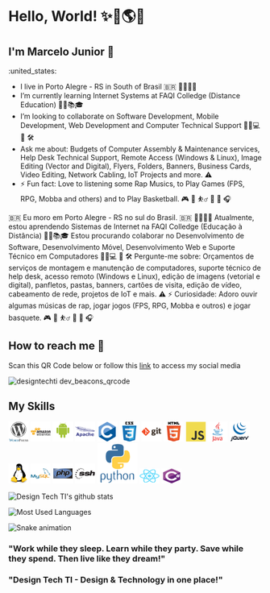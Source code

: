 <!--
**designtechti/designtechti** is a ✨ _special_ ✨ repository because its `README.md` (this file) appears on your GitHub profile.
-->

# Hello, World! :sparkles::dizzy::earth_americas::dart:
## I'm Marcelo Junior :bust_in_silhouette:
:united_states:
- I live in Porto Alegre - RS in South of Brasil :brazil: :cowboy_hat_face::farmer::round_pushpin:
- I’m currently learning Internet Systems at FAQI Colledge (Distance Education) :student::books::mortar_board:
- I’m looking to collaborate on Software Development, Mobile Development, Web Development and Computer Technical Support :technologist::computer: :electric_plug: :hammer_and_wrench:
- Ask me about: Budgets of Computer Assembly & Maintenance services, Help Desk Technical Support, Remote Access (Windows & Linux), Image Editing (Vector and Digital), Flyers, Folders, Banners, Business Cards, Video Editing, Network Cabling, IoT Projects and more. :warning:
- ⚡ Fun fact: Love to listening some Rap Musics, to Play Games (FPS, RPG, Mobba and others) and to Play Basketball. :video_game: :basketball: :basketball_man: :microphone: :musical_note: :headphones: 


:brazil:
Eu moro em Porto Alegre - RS no sul do Brasil. :brazil: :cowboy_hat_face::farmer::round_pushpin:
Atualmente, estou aprendendo Sistemas de Internet na FAQI Colledge (Educação à Distância) :student::books::mortar_board:
Estou procurando colaborar no Desenvolvimento de Software, Desenvolvimento Móvel, Desenvolvimento Web e Suporte Técnico em Computadores :technologist::computer: :electric_plug: :hammer_and_wrench:
Pergunte-me sobre: ​​Orçamentos de serviços de montagem e manutenção de computadores, suporte técnico de help desk, acesso remoto (Windows e Linux), edição de imagens (vetorial e digital), panfletos, pastas, banners, cartões de visita, edição de vídeo, cabeamento de rede, projetos de IoT e mais. :warning:
:zap: Curiosidade: Adoro ouvir algumas músicas de rap, jogar jogos (FPS, RPG, Mobba e outros) e jogar basquete.  :video_game: :basketball: :basketball_man: :microphone: :musical_note: :headphones: 

## How to reach me :dart:

Scan this QR Code below or follow this [link](https://beacos.ai/designtechti.dev) to access my social media
<br>

<img width=250 height=250 alt="designtechti dev_beacons_qrcode" src="https://user-images.githubusercontent.com/59212312/129964777-9314ba07-cd9a-4025-85b1-084353885402.jpg"/>

<br>

## My Skills
<img src="https://raw.githubusercontent.com/devicons/devicon/2809b567852a4648062a2d3e7c1c531367458c0b/icons/wordpress/wordpress-original.svg" alt="WordPress" width="40" height="40" style="max-width:100%;"></img>
<img src="https://raw.githubusercontent.com/devicons/devicon/2809b567852a4648062a2d3e7c1c531367458c0b/icons/amazonwebservices/amazonwebservices-original-wordmark.svg" alt="AWS" width="40" height="40" style="max-width:100%;"></img>
<img src="https://raw.githubusercontent.com/devicons/devicon/2809b567852a4648062a2d3e7c1c531367458c0b/icons/android/android-original-wordmark.svg" alt="Android" width="40" height="40" style="max-width:100%;"></img>
<img src="https://raw.githubusercontent.com/devicons/devicon/2809b567852a4648062a2d3e7c1c531367458c0b/icons/apache/apache-line-wordmark.svg" alt="Apache PHP Server" width="40" height="40" style="max-width:100%;"></img>
<img src="https://raw.githubusercontent.com/devicons/devicon/2809b567852a4648062a2d3e7c1c531367458c0b/icons/c/c-original.svg" alt="C Language" width="40" height="40" style="max-width:100%;"></img>
<img src="https://raw.githubusercontent.com/devicons/devicon/2809b567852a4648062a2d3e7c1c531367458c0b/icons/css3/css3-original-wordmark.svg" alt="CSS3" width="40" height="40" style="max-width:100%;"></img>
<img src="https://raw.githubusercontent.com/devicons/devicon/2809b567852a4648062a2d3e7c1c531367458c0b/icons/git/git-original-wordmark.svg" alt="GIT" width="40" height="40" style="max-width:100%;"></img>
<img src="https://raw.githubusercontent.com/devicons/devicon/2809b567852a4648062a2d3e7c1c531367458c0b/icons/html5/html5-original-wordmark.svg" alt="HTML5" width="40" height="40" style="max-width:100%;"></img>
<img src="https://raw.githubusercontent.com/devicons/devicon/2809b567852a4648062a2d3e7c1c531367458c0b/icons/javascript/javascript-original.svg" alt="JavaScript" width="40" height="40" style="max-width:100%;"></img>
<img src="https://raw.githubusercontent.com/devicons/devicon/2809b567852a4648062a2d3e7c1c531367458c0b/icons/java/java-original-wordmark.svg" alt="Java" width="40" height="40" style="max-width:100%;"></img>
<img src="https://raw.githubusercontent.com/devicons/devicon/2809b567852a4648062a2d3e7c1c531367458c0b/icons/jquery/jquery-original-wordmark.svg" alt="JQuery" width="40" height="40" style="max-width:100%;"></img>
<img src="https://raw.githubusercontent.com/devicons/devicon/2809b567852a4648062a2d3e7c1c531367458c0b/icons/linux/linux-original.svg" alt="Linux" width="40" height="40" style="max-width:100%;"></img>
<img src="https://raw.githubusercontent.com/devicons/devicon/2809b567852a4648062a2d3e7c1c531367458c0b/icons/mysql/mysql-original-wordmark.svg" alt="MySQL" width="40" height="40" style="max-width:100%;"></img>
<img src="https://raw.githubusercontent.com/devicons/devicon/2809b567852a4648062a2d3e7c1c531367458c0b/icons/php/php-original.svg" alt="PHP" width="40" height="40" style="max-width:100%;"></img>
<img src="https://raw.githubusercontent.com/devicons/devicon/2809b567852a4648062a2d3e7c1c531367458c0b/icons/ssh/ssh-original-wordmark.svg" alt="SSH" width="40" height="40" style="max-width:100%;"></img>
<img src="https://raw.githubusercontent.com/devicons/devicon/2809b567852a4648062a2d3e7c1c531367458c0b/icons/python/python-original-wordmark.svg" alt="Python" width="80" height="80" style="max-width:100%;"></img>
<img alt="React" height="30" width="40" src="https://raw.githubusercontent.com/devicons/devicon/master/icons/react/react-original.svg">
<img alt="Csharp" height="30" width="40" src="https://raw.githubusercontent.com/devicons/devicon/master/icons/csharp/csharp-original.svg">

![Design Tech TI's github stats](https://github-readme-stats.vercel.app/api?username=designtechti&show_icons=true&count_private=true&theme=radical)

![Most Used Languages](https://github-readme-stats.vercel.app/api/top-langs/?username=designtechti&layout=compact&langs_count=7&theme=dracula)

 ![Snake animation](https://github.com/designtechti/rafaballerini/blob/output/github-contribution-grid-snake.svg)

### "Work while they sleep. Learn while they party. Save while they spend. Then live like they dream!"
### "Design Tech TI - Design & Technology in one place!"
